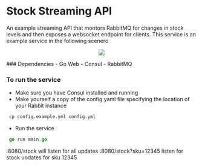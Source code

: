 # Stock Streaming API

An example streaming API that montors RabbitMQ for changes in stock levels and then exposes a websocket endpoint for clients.
This service is an example service in the following scenero
<p align="center">
  <img src="stock.png" />
</p>
### Dependencies
- Go Web
- Consul
- RabbitMQ

### To run the service
- Make sure you have Consul installed and running
- Make yourself a copy of the config yaml file specifying the location of your Rabbit instance
``` bash
 cp config.example.yml config.yml
```
- Run the service
``` Go
 go run main.go 
```
:8080/stock will listen for all updates
:8080/stock?sku=12345 listen for stock uodates for sku 12345
